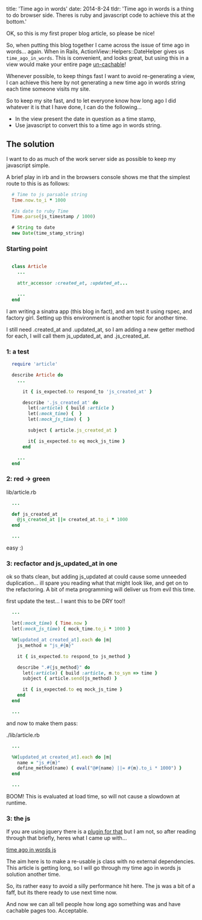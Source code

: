 title: 'Time ago in words'
date: 2014-8-24
tldr: 'Time ago in words is a thing to do browser side. Theres is ruby and
javascript code to achieve this at the bottom.'

OK, so this is my first proper blog article, so please be nice!

So, when putting this blog together I came across the issue of time ago in
words... again. When in Rails, ActionView::Helpers::DateHelper gives us `time_ago_in_words`.
This is convenient, and looks great, but using this in a view would make your entire page [un-cachable](https://www.youtube.com/watch?v=07So_lJQyqw)!

Whenever possible, to keep things fast I want to avoid re-generating a view, I can
achieve this here by not generating a new time ago in words string each time someone visits my site.

So to keep my site fast, and to let everyone know how long ago I did whatever it is
that I have done, I can do the following...

* In the view present the date in question as a time stamp,
* Use javascript to convert this to a time ago in words string.

## The solution

I want to do as much of the work server side as possible to keep my javascript simple.

A brief play in irb and in the browsers console shows me that the simplest route
to this is as follows:

```ruby
  # Time to js parsable string
  Time.now.to_i * 1000

  #Js date to ruby Time
  Time.parse(js_timestamp / 1000)
```

```javascript
  # String to date
  new Date(time_stamp_string)
```

### Starting point

```ruby

  class Article
    ...

    attr_accessor :created_at, :updated_at...

    ...
  end

```

I am writing a sinatra app (this blog in fact), and am test it using rspec, and factory girl.
Setting up this environment is another topic for another time.

I still need .created_at and .updated_at, so I am adding a new getter method for
each, I will call them js_updated_at, and .js_created_at.

### 1: a test

```ruby
  require 'article'

  describe Article do
    ...

      it { is_expected.to respond_to 'js_created_at' }

      describe '.js_created_at' do
        let(:article) { build :article }
        let(:mock_time) {  }
        let(:mock_js_time) {  }

        subject { article.js_created_at }

        it{ is_expected.to eq mock_js_time }
      end

    ...
  end
```

### 2: red -> green
  lib/article.rb

  ```ruby
    ...

    def js_created_at
      @js_created_at ||= created_at.to_i * 1000
    end

    ...
  ```

  easy :)

### 3: recfactor and js_updated_at in one

ok so thats clean, but adding js_updated at could cause some unneeded
duplication... ill spare you reading what that might look like, and get on to
the refactoring. A bit of meta programming will deliver us from evil this time.

first update the test... I want this to be DRY too!!

```ruby
  ...

  let(:mock_time) { Time.now }
  let(:mock_js_time) { mock_time.to_i * 1000 }

  %W[updated_at created_at].each do |m|
    js_method = "js_#{m}"

    it { is_expected.to respond_to js_method }

    describe ".#{js_method}" do
      let(:article) { build :article, m.to_sym => time }
      subject { article.send(js_method) }

      it { is_expected.to eq mock_js_time }
    end
  end

  ...
```

and now to make them pass:

./lib/article.rb
```ruby
  ...

  %W[updated_at created_at].each do |m|
    name = "js_#{m}"
    define_method(name) { eval("@#{name} ||= #{m}.to_i * 1000") }
  end

  ...
```

BOOM! This is evaluated at load time, so will not cause a slowdown at runtime.

### 3: the js
If you are using jquery there is a [plugin for that](http://timeago.yarp.com/])
but I am not, so after reading through that briefly, heres what I came up with...

[time ago in words js](https://github.com/nathamanath/time-ago-in-words.js)

The aim here is to make a re-usable js class with no external dependencies. This
article is getting long, so I will go through my time ago in words js solution  another time.

So, its rather easy to avoid a silly performance hit here. The js was a bit of a
faff, but its there ready to use next time now.

And now we can all tell people how long ago something was and have cachable pages too. Acceptable.

